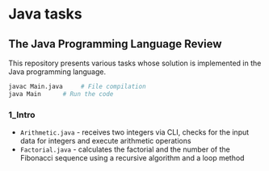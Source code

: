 # Java tasks
## The Java Programming Language Review

This repository presents various tasks whose solution is implemented in the Java programming language.

```bash
javac Main.java     # File compilation
java Main      # Run the code
```

### 1_Intro
- `Arithmetic.java` - receives two integers via CLI, checks for the input data for integers and execute arithmetic operations
- `Factorial.java` - calculates the factorial and the number of the Fibonacci sequence using a recursive algorithm and a loop method